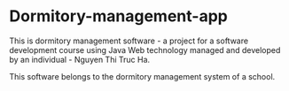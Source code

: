 # Dormitory-management-app
This is dormitory management software - a project for a software development course using Java Web technology managed and developed by an individual - Nguyen Thi Truc Ha.

This software belongs to the dormitory management system of a school.
